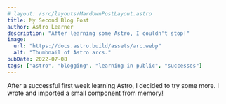 ```yaml
---
# layout: /src/layouts/MardownPostLayout.astro
title: My Second Blog Post
author: Astro Learner
description: "After learning some Astro, I couldn't stop!"
image:
  url: "https://docs.astro.build/assets/arc.webp"
  alt: "Thumbnail of Astro arcs."
pubDate: 2022-07-08
tags: ["astro", "blogging", "learning in public", "successes"]
---
```


After a successful first week learning Astro, I decided to try some more. I wrote and imported a small component from memory!
